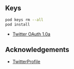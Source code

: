 
## Keys

```zsh
pod keys rm --all   
pod install
```

- [Twitter OAuth 1.0a](https://developer.twitter.com/en/docs/authentication/oauth-1-0a)

## Acknowledgements

- [TwitterProfile](https://github.com/OfTheWolf/TwitterProfile)